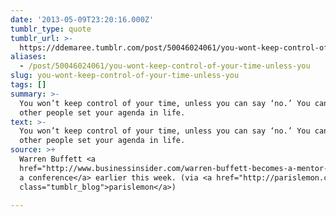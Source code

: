 ```yaml
---
date: '2013-05-09T23:20:16.000Z'
tumblr_type: quote
tumblr_url: >-
  https://ddemaree.tumblr.com/post/50046024061/you-wont-keep-control-of-your-time-unless-you
aliases:
  - /post/50046024061/you-wont-keep-control-of-your-time-unless-you
slug: you-wont-keep-control-of-your-time-unless-you
tags: []
summary: >-
  You won’t keep control of your time, unless you can say ‘no.’ You can’t let
  other people set your agenda in life.
text: >-
  You won’t keep control of your time, unless you can say ‘no.’ You can’t let
  other people set your agenda in life.
source: >+
  Warren Buffett <a
  href="http://www.businessinsider.com/warren-buffett-becomes-a-mentor-to-young-women-2013-5">at
  a conference</a> earlier this week. (via <a href="http://parislemon.com/"
  class="tumblr_blog">parislemon</a>)

---
```



